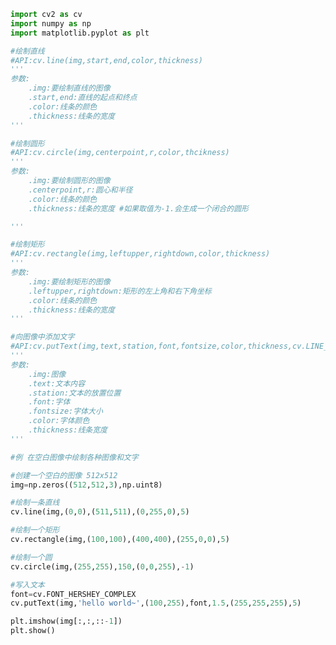 
<BlogInfo id="1035" title="4.绘制图形" author="白日梦想猿" pv=0 read_times=0 pre_cost_time="0分57秒" category="图像处理" tag_list="['图像处理']" create_time="2021.08.09 10:00:42" update_time="2021.08.09 10:26:24" />

```python
import cv2 as cv
import numpy as np
import matplotlib.pyplot as plt

#绘制直线
#API:cv.line(img,start,end,color,thickness)
'''
参数:
    .img:要绘制直线的图像
    .start,end:直线的起点和终点
    .color:线条的颜色
    .thickness:线条的宽度
'''

#绘制圆形
#API:cv.circle(img,centerpoint,r,color,thcikness)
'''
参数:
    .img:要绘制圆形的图像
    .centerpoint,r:圆心和半径
    .color:线条的颜色
    .thickness:线条的宽度 #如果取值为-1.会生成一个闭合的圆形

'''

#绘制矩形
#API:cv.rectangle(img,leftupper,rightdown,color,thickness)
'''
参数:
    .img:要绘制矩形的图像
    .leftupper,rightdown:矩形的左上角和右下角坐标
    .color:线条的颜色
    .thickness:线条的宽度
'''

#向图像中添加文字
#API:cv.putText(img,text,station,font,fontsize,color,thickness,cv.LINE_AA)
'''
参数:
    .img:图像
    .text:文本内容
    .station:文本的放置位置
    .font:字体
    .fontsize:字体大小
    .color:字体颜色
    .thickness:线条宽度
'''

#例 在空白图像中绘制各种图像和文字

#创建一个空白的图像 512x512
img=np.zeros((512,512,3),np.uint8)

#绘制一条直线
cv.line(img,(0,0),(511,511),(0,255,0),5)

#绘制一个矩形
cv.rectangle(img,(100,100),(400,400),(255,0,0),5)

#绘制一个圆
cv.circle(img,(255,255),150,(0,0,255),-1)

#写入文本
font=cv.FONT_HERSHEY_COMPLEX
cv.putText(img,'hello world~',(100,255),font,1.5,(255,255,255),5)

plt.imshow(img[:,:,::-1])
plt.show()




```
